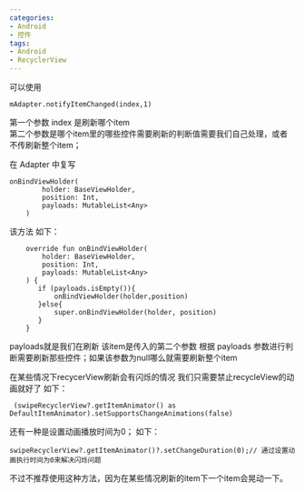 ```yaml
---
categories: 
- Android
- 控件
tags:
- Android
- RecyclerView
---
```

可以使用

```mAdapter.notifyItemChanged(index,1)   ``` 

第一个参数 index 是刷新哪个item <br> 第二个参数是哪个item里的哪些控件需要刷新的判断值需要我们自己处理，或者不传刷新整个item；

在 Adapter 中复写  
``` 
onBindViewHolder(
        holder: BaseViewHolder,
        position: Int,
        payloads: MutableList<Any>
    ) 
```
该方法
如下：
```
    override fun onBindViewHolder(
        holder: BaseViewHolder,
        position: Int,
        payloads: MutableList<Any>
    ) {
       if (payloads.isEmpty()){
           onBindViewHolder(holder,position)
       }else{
           super.onBindViewHolder(holder, position)
       }
    }
```
payloads就是我们在刷新 该item是传入的第二个参数
根据  payloads 参数进行判断需要刷新那些控件；如果该参数为null哪么就需要刷新整个item


在某些情况下recycerView刷新会有闪烁的情况  我们只需要禁止recycleView的动画就好了 如下：
```
 (swipeRecyclerView?.getItemAnimator() as DefaultItemAnimator).setSupportsChangeAnimations(false)
```

还有一种是设置动画播放时间为0；
如下：
```
swipeRecyclerView?.getItemAnimator()?.setChangeDuration(0);// 通过设置动画执行时间为0来解决闪烁问题
```
不过不推荐使用这种方法，因为在某些情况刷新的item下一个item会晃动一下。